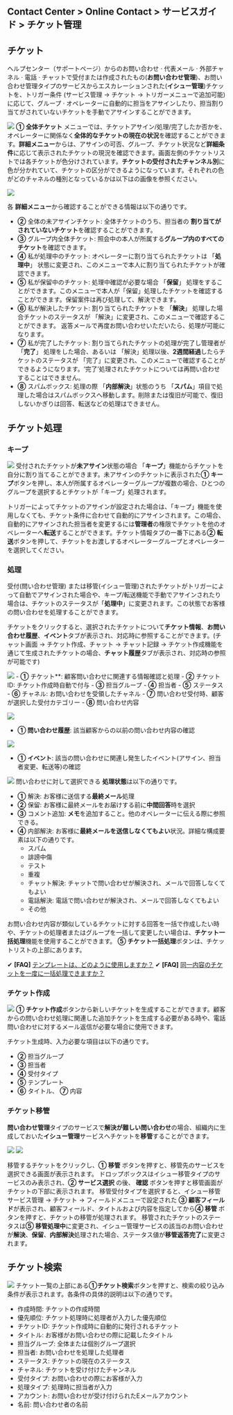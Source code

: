 ## Contact Center > Online Contact > サービスガイド > チケット管理

## チケット
ヘルプセンター（サポートページ）からのお問い合わせ · 代表メール · 外部チャネル · 電話 · チャットで受付または作成されたもの(**お問い合わせ管理**)、お問い合わせ管理タイプのサービスからエスカレーションされた(**イシュー管理**)チケットを、トリガー条件 (サービス管理 → チケット → トリガーメニューで追加可能)に応じて、グループ · オペレーターに自動的に担当をアサインしたり、担当割り当てがされていないチケットを手動でアサインすることができます。

![](http://static.toastoven.net/prod_contact_center/ja/4.1.1-(1)_ja.png)
**① 全体チケット** メニューでは、チケットアサイン/処理/完了したか否かを、オペレーターに関係なく**全体的なチケットの現在の状況**を確認することができます。**詳細メニュー**からは、アサインの可否、グループ、チケット状況など**詳細条件**に応じて表示されたチケットの現況を確認できます。画面左側のチケットリストでは各チケットが色分けされています。**チケットの受付されたチャンネル別**に色が分かれていて、チケットの区分ができるようになっています。それぞれの色がどのチャネルの種別となっているかは以下はの画像を参照ください。

![](http://static.toastoven.net/prod_contact_center/4.1.1-(1)a_2_ja.png)
 
各 **詳細メニュー**から確認することができる情報は以下の通りです。
-	**②** 全体の未アサインチケット: 全体チケットのうち、担当者の **割り当てがされていないチケット**を確認することができます。
-	**③** グループ内全体チケット: 照会中の本人が所属する**グループ内のすべてのチケット**を確認できます。
-	**④** 私が処理中のチケット: オペレーターに割り当てられたチケットは  「**処理中**」 状態に変更され、このメニューで本人に割り当てられたチケットが確認できます。
-	**⑤** 私が保留中のチケット: 処理中確認が必要な場合 「**保留**」 処理をすることができます。このメニューで本人が「保留」処理したチケットを確認することができます。保留案件は再び処理して、解決できます。
-	**⑥** 私が解決したチケット: 割り当てられたチケットを 「**解決**」 処理した場合チケットのステータスが 「解決」に変更され、このメニューで確認することができます。 返答メールで再度お問い合わせいただいたら、処理が可能になります。
-	**⑦** 私が完了したチケット: 割り当てられたチケットの処理が完了し管理者が 「**完了**」 処理をした場合、あるいは 「解決」処理以後、**2週間経過**したらチケットのステータスが 「完了」に変更され、このメニューで確認することができるようになります。‘完了’処理されたチケットについては再問い合わせすることはできません。
-	**⑧** スパムボックス: 処理の際 「**内部解決**」状態のうち 「**スパム**」項目で処理した場合はスパムボックスへ移動します。削除または復旧が可能で、復旧しないかぎりは回答、転送などの処理はできません。

## チケット処理
### キープ
![](http://static.toastoven.net/prod_contact_center/ja/4.1.2-(1)_ja.png)
受付されたチケットが**未アサイン**状態の場合 「**キープ**」機能からチケットを自分に割り当てることができます。未アサインのチケットに表示された**① キープ**ボタンを押し、本人が所属するオペレーターグループが複数の場合、ひとつのグループを選択するとチケットが「キープ」処理されます。

トリガーによってチケットのアサインが設定された場合は、「キープ」機能を使用しなくても、チケット条件に合わせて自動的にアサインされます。この場合、自動的にアサインされた担当者を変更するには**管理者**の権限でチケットを他のオペレーターへ**転送**することができます。チケット情報タブの一番下にある**② 転送**ボタンを押して、チケットをお渡しするオペレーターグループとオペレーターを選択してください。


### 処理
受付(問い合わせ管理) または移管(イシュー管理)されたチケットがトリガーによって自動でアサインされた場合や、キープ/転送機能で手動でアサインされたり場合は、チケットのステータスが「**処理中**」に変更されます。この状態でお客様の問い合わせを処理することができます。

チケットをクリックすると、選択されたチケットについて**チケット情報**、**お問い合わせ履歴**、**イベント**タブが表示され、対応時に参照することができます。(チャット画面 → チケット作成、チャット → チャット記録 → チケット作成機能を通じて生成されたチケットの場合、**チャット履歴**タブが表示され、対応時の参照が可能です)

![](http://static.toastoven.net/prod_contact_center/ja/4.1.2-(2)_ja.png)
    -	**①** チケット**: 顧客問い合わせに関連する情報確認と処理 
    - **②** チケットID: チケット作成時自動で付与
    - **③** 担当グループ
    - **④** 担当者
    - **⑤** ステータス
    - **⑥** チャネル: お問い合わせを受領したチャネル
    - **⑦** 問い合わせ受付時、顧客が選択した受付カテゴリー
    - **⑧** 問い合わせ内容

![](http://static.toastoven.net/prod_contact_center/ja/4.1.2-(3)_ja.png)
-	**① 問い合わせ履歴**: 該当顧客からの以前の問い合わせ内容の確認

![](http://static.toastoven.net/prod_contact_center/ja/4.1.2-(4)_ja.png)
-	**① イベント**: 該当の問い合わせに関連し発生したイベント(アサイン、担当者変更、転送等)の確認

![](http://static.toastoven.net/prod_contact_center/ja/4.1.2-(5)_ja.png)
問い合わせに対して選択できる **処理状態**は以下の通りです。
- **①** 解決: お客様に送信する**最終メール**処理
- **②** 保留: お客様に最終メールをお届けする前に**中間回答**時を選択
- **③** コメント追加: **メモ**を追加すること。他のオペレーターに伝える際に参照できる。
- **④** 内部解決: お客様に**最終メールを送信しなくてもよい**状況。詳細な構成要素は以下の通りです。
    - スパム
    - 誹謗中傷
    - テスト
    - 重複
    - チャット解決: チャットで問い合わせが解決され、メールで回答しなくてもよい
    - 電話解決: 電話で問い合わせが解決され、メールで回答しなくてもよい
    - その他
  
お問い合わせ内容が類似しているチケットに対する回答を一括で作成したい時や、チケットの処理者またはグループを一括して変更したい場合は、**チケット一括処理**機能を使用することができます。 **⑤ チケット一括処理**ボタンは、チケットリストの上部にあります。

✔ **\[FAQ]** [テンプレートは、どのように使用しますか？](https://nhn-contact.oc.toast.com/ocjp/hc/article/76/)
✔ **\[FAQ]** [同一内容のチケットを一度に一括処理できますか？](https://nhn-contact.oc.toast.com/ocjp/hc/article/75/)

### チケット作成
![](http://static.toastoven.net/prod_contact_center/ja/4.1.2-(6)_ja.png)
**① チケット作成**ボタンから新しいチケットを生成することができます。顧客からの問い合わせ処理に関連した追加チケットを生成する必要がある時や、電話問い合わせに対するメール返信が必要な場合に使用できます。

チケット生成時、入力必要な項目は以下の通りです。
-	**②** 担当グループ
-	**③** 担当者
-	**④** 受付タイプ
-	**⑤** テンプレート
-	**⑥** タイトル、 **⑦** 内容


### チケット移管
**問い合わせ管理**タイプのサービスで**解決が難しい問い合わせ**の場合、組織内に生成しておいた**イシュー管理**サービスへチケットを**移管**することができます。

![](http://static.toastoven.net/prod_contact_center/ja/4.1.2-(7)_ja.png)
![](http://static.toastoven.net/prod_contact_center/ja/4.1.2-(8)_ja.png)

移管するチケットをクリックし、**① 移管** ボタンを押すと、移管先のサービスを選択できる画面が表示されます。
ドロップボックスはイシュー移管タイプのサービスのみ表示され、**② サービス選択** の後、 **確認** ボタンを押すと移管画面がチケットの下部に表示されます。
移管受付タイプを選択すると、イシュー移管サービス管理 → チケット → フィールドメニューで設定された **③ 顧客フィールド**が表示され、顧客フィールド、タイトルおよび内容を指定してから**④ 移管** ボタンを押すと、チケットの移管が処理されます。 
移管されたチケットのステータスは**⑤ 移管処理中**に変更され、イシュー管理サービスの該当のお問い合わせが**解決**、**保留**、**内部解決**処理された場合、ステータス値が**移管返答完了**に変更されます。

## チケット検索
![](http://static.toastoven.net/prod_contact_center/ja/4.1.3-(1)_ja.png)
チケット一覧の上部にある**①チケット検索**ボタンを押すと、検索の絞り込み条件が表示されます。各条件の具体的説明は以下の通りです。
-	作成時間: チケットの作成時間
-	優先順位: チケット処理時に処理者が入力した優先順位
-	チケットID: チケット作成時に自動的に発行されるチケット
-	タイトル: お客様がお問い合わせの際に記載したタイトル
-	担当グループ: 全体または個別グループ選択
-	担当者: お問い合わせを処理した処理者
-	ステータス: チケットの現在のステータス
-	チャネル: チケットを受け付けたチャンネル
-	受付タイプ: お問い合わせの際にお客様が入力
-	処理タイプ: 処理時に担当者が入力
-	アカウント: お問い合わせが受け付けられたEメールアカウント
-	名前: 問い合わせ者の名前
